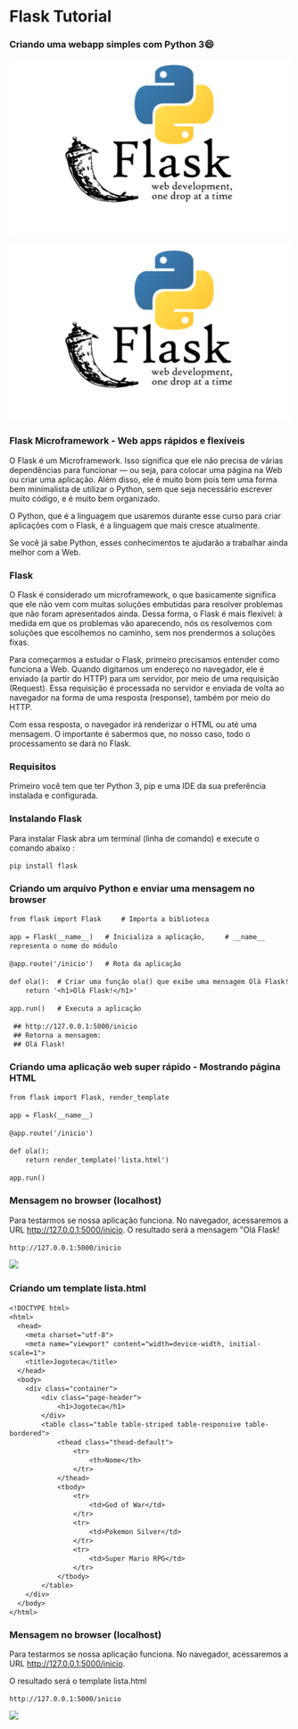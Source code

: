 # Flask Tutorial

### Criando uma webapp simples com Python 3😄

  ![](https://github.com/eduardodsr/Flask/blob/master/python/flask-python.png?raw=true)
  
 
 <p align="center">
  <img src=https://github.com/eduardodsr/Flask/blob/master/python/flask-python.png?raw=true" alt="imagem" width="1000px" />
 </p>
  
  

### Flask Microframework - Web apps rápidos e flexíveis

O Flask é um Microframework. Isso significa que ele não precisa de várias dependências para funcionar — ou seja, para colocar uma página na Web ou criar uma aplicação. 
Além disso, ele é muito bom pois tem uma forma bem minimalista de utilizar o Python, sem que seja necessário escrever muito código, e é muito bem organizado.

O Python, que é a linguagem que usaremos durante esse curso para criar aplicações com o Flask, é a linguagem que mais cresce atualmente. 

Se você já sabe Python, esses conhecimentos te ajudarão a trabalhar ainda melhor com a Web.

### Flask

O Flask é considerado um microframework, o que basicamente significa que ele não vem com muitas soluções embutidas para resolver problemas que não foram apresentados ainda. Dessa forma, o Flask é mais flexível: à medida em que os problemas vão aparecendo, nós os resolvemos com soluções que escolhemos no caminho, sem nos prendermos a soluções fixas.

Para começarmos a estudar o Flask, primeiro precisamos entender como funciona a Web. Quando digitamos um endereço no navegador, ele é enviado (a partir do HTTP) para um servidor, por meio de uma requisição (Request). Essa requisição é processada no servidor e enviada de volta ao navegador na forma de uma resposta (response), também por meio do HTTP.

Com essa resposta, o navegador irá renderizar o HTML ou até uma mensagem. O importante é sabermos que, no nosso caso, todo o processamento se dará no Flask.

### Requisitos

Primeiro você tem que ter Python 3, pip e uma IDE da sua preferência instalada e configurada. 

### Instalando Flask

Para instalar Flask abra um terminal (linha de comando) e execute o comando abaixo :

``` pip install flask ``` 


### Criando um arquivo Python e enviar uma mensagem no browser

```
from flask import Flask     # Importa a biblioteca

app = Flask(__name__)   # Inicializa a aplicação,     # __name__ representa o nome do módulo

@app.route('/inicio')   # Rota da aplicação

def ola():  # Criar uma função ola() que exibe uma mensagem Olá Flask!
    return '<h1>Olá Flask!</h1>'    

app.run()   # Executa a aplicação

 ## http://127.0.0.1:5000/inicio
 ## Retorna a mensagem: 
 ## Olá Flask!
```

### Criando uma aplicação web super rápido - Mostrando página HTML

```
from flask import Flask, render_template

app = Flask(__name__)

@app.route('/inicio')

def ola():
    return render_template('lista.html')

app.run()
```


###  Mensagem no browser (localhost)

Para testarmos se nossa aplicação funciona. No navegador, acessaremos a URL http://127.0.0.1:5000/inicio. O resultado será a mensagem "Olá Flask!

``` http://127.0.0.1:5000/inicio ```

  ![](https://github.com/eduardodsr/Flask/blob/master/python/Flask.png?raw=true)
  
    
  
  ### Criando um template lista.html

```
<!DOCTYPE html>
<html>
  <head>
    <meta charset="utf-8">
    <meta name="viewport" content="width=device-width, initial-scale=1">
    <title>Jogoteca</title>
  </head>
  <body>
    <div class="container">
        <div class="page-header">
            <h1>Jogoteca</h1>
        </div>
        <table class="table table-striped table-responsive table-bordered">
            <thead class="thead-default">
                <tr>
                    <th>Nome</th>
                </tr>
            </thead>
            <tbody>
                <tr>
                    <td>God of War</td>
                </tr>
                <tr>
                    <td>Pokemon Silver</td>
                </tr>
                <tr>
                    <td>Super Mario RPG</td>
                </tr>
            </tbody>
        </table>
    </div>
  </body>
</html>
```

###  Mensagem no browser (localhost)

Para testarmos se nossa aplicação funciona. No navegador, acessaremos a URL http://127.0.0.1:5000/inicio. 

O resultado será o template lista.html

``` http://127.0.0.1:5000/inicio ```

    
   ![](https://github.com/eduardodsr/Flask/blob/master/python/Flask2.png?raw=true)
 

```Fontes: ´´´  https://www.alura.com.br/conteudo/flask-rotas-templates-autenticacao
